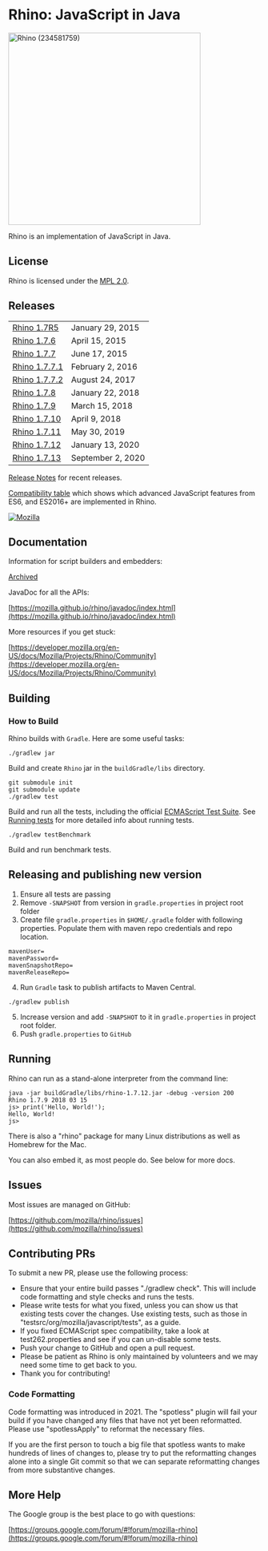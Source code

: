 # Rhino: JavaScript in Java

<a title="Rodrigo J De Marco, CC0, via Wikimedia Commons" href="https://commons.wikimedia.org/wiki/File:Rhino_(234581759).jpeg"><img width="384" alt="Rhino (234581759)" src="https://upload.wikimedia.org/wikipedia/commons/thumb/4/4f/Rhino_%28234581759%29.jpeg/512px-Rhino_%28234581759%29.jpeg"></a>

Rhino is an implementation of JavaScript in Java.

## License

Rhino is licensed under the [MPL 2.0](./LICENSE.txt).

## Releases

<table>
<tr><td><a href="https://github.com/mozilla/rhino/releases/tag/Rhino1_7R5_RELEASE">Rhino 1.7R5</a></td><td>January 29, 2015</td></tr>
<tr><td><a href="https://github.com/mozilla/rhino/releases/tag/Rhino1_7_6_RELEASE">Rhino 1.7.6</a></td><td>April 15, 2015</td></tr>
<tr><td><a href="https://github.com/mozilla/rhino/releases/tag/Rhino1_7_7_RELEASE">Rhino 1.7.7</a></td><td>June 17, 2015</td></tr>
<tr><td><a href="https://github.com/mozilla/rhino/releases/tag/Rhino1_7_7_1_RELEASE">Rhino 1.7.7.1</a></td><td>February 2, 2016</td></tr>
<tr><td><a href="https://github.com/mozilla/rhino/releases/tag/Rhino1_7_7_2_Release">Rhino 1.7.7.2</a></td><td>August 24, 2017</td></tr>
<tr><td><a href="https://github.com/mozilla/rhino/releases/tag/Rhino1_7_8_Release">Rhino 1.7.8</a></td><td>January 22, 2018</td></tr>
<tr><td><a href="https://github.com/mozilla/rhino/releases/tag/Rhino1_7_9_Release">Rhino 1.7.9</a></td><td>March 15, 2018</td></tr>
<tr><td><a href="https://github.com/mozilla/rhino/releases/tag/Rhino1_7_10_Release">Rhino 1.7.10</a></td><td>April 9, 2018</td></tr>
<tr><td><a href="https://github.com/mozilla/rhino/releases/tag/Rhino1_7_11_Release">Rhino 1.7.11</a></td><td>May 30, 2019</td></tr>
<tr><td><a href="https://github.com/mozilla/rhino/releases/tag/Rhino1_7_12_Release">Rhino 1.7.12</a></td><td>January 13, 2020</td></tr>
<tr><td><a href="https://github.com/mozilla/rhino/releases/tag/Rhino1_7_13_Release">Rhino 1.7.13</a></td><td>September 2, 2020</td></tr>
</table>

[Release Notes](./RELEASE-NOTES.md) for recent releases.

[Compatibility table](https://mozilla.github.io/rhino/compat/engines.html) which shows which advanced JavaScript
features from ES6, and ES2016+ are implemented in Rhino.

[![Mozilla](https://circleci.com/gh/mozilla/rhino.svg?style=shield)](https://app.circleci.com/pipelines/github/mozilla/rhino)


## Documentation

Information for script builders and embedders:

[Archived](http://web.archive.org/web/20210304081342/https://developer.mozilla.org/en-US/docs/Mozilla/Projects/Rhino/Documentation)

JavaDoc for all the APIs:

[https://mozilla.github.io/rhino/javadoc/index.html](https://mozilla.github.io/rhino/javadoc/index.html)

More resources if you get stuck:

[https://developer.mozilla.org/en-US/docs/Mozilla/Projects/Rhino/Community](https://developer.mozilla.org/en-US/docs/Mozilla/Projects/Rhino/Community)

## Building

### How to Build

Rhino builds with `Gradle`. Here are some useful tasks:
```
./gradlew jar
```
Build and create `Rhino` jar in the `buildGradle/libs` directory.
```
git submodule init
git submodule update
./gradlew test
```
Build and run all the tests, including the official [ECMAScript Test Suite](https://github.com/tc39/test262).
See [Running tests](testsrc/README.md) for more detailed info about running tests.
```
./gradlew testBenchmark
```
Build and run benchmark tests.

## Releasing and publishing new version

1. Ensure all tests are passing
2. Remove `-SNAPSHOT` from version in `gradle.properties` in project root folder
3. Create file `gradle.properties` in `$HOME/.gradle` folder with following properties. Populate them with maven repo credentials and repo location.
```
mavenUser=
mavenPassword=
mavenSnapshotRepo=
mavenReleaseRepo=
```

4. Run `Gradle` task to publish artifacts to Maven Central.
```
./gradlew publish
```
5. Increase version and add `-SNAPSHOT` to it in `gradle.properties` in project root folder.
6. Push `gradle.properties` to `GitHub`

## Running

Rhino can run as a stand-alone interpreter from the command line:
```
java -jar buildGradle/libs/rhino-1.7.12.jar -debug -version 200
Rhino 1.7.9 2018 03 15
js> print('Hello, World!');
Hello, World!
js>
```
There is also a "rhino" package for many Linux distributions as well as Homebrew for the Mac.

You can also embed it, as most people do. See below for more docs.

## Issues

Most issues are managed on GitHub:

[https://github.com/mozilla/rhino/issues](https://github.com/mozilla/rhino/issues)

## Contributing PRs

To submit a new PR, please use the following process:

* Ensure that your entire build passes "./gradlew check". This will include
code formatting and style checks and runs the tests.
* Please write tests for what you fixed, unless you can show us that existing
tests cover the changes. Use existing tests, such as those in
"testsrc/org/mozilla/javascript/tests", as a guide.
* If you fixed ECMAScript spec compatibility, take a look at test262.properties and see
if you can un-disable some tests.
* Push your change to GitHub and open a pull request.
* Please be patient as Rhino is only maintained by volunteers and we may need
some time to get back to you.
* Thank you for contributing!

### Code Formatting

Code formatting was introduced in 2021. The "spotless" plugin will fail your
build if you have changed any files that have not yet been reformatted.
Please use "spotlessApply" to reformat the necessary files.

If you are the first person to touch a big file that spotless wants to make
hundreds of lines of changes to, please try to put the reformatting changes
alone into a single Git commit so that we can separate reformatting changes
from more substantive changes.

## More Help

The Google group is the best place to go with questions:

[https://groups.google.com/forum/#!forum/mozilla-rhino](https://groups.google.com/forum/#!forum/mozilla-rhino)
